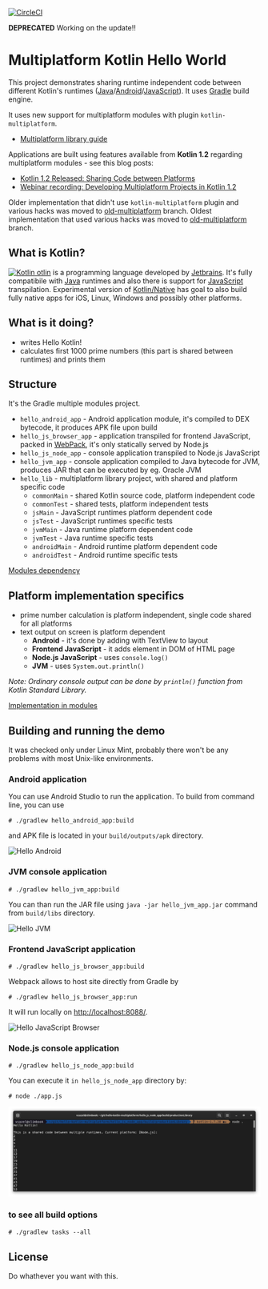 [![CircleCI](https://circleci.com/gh/wojta/hello-kotlin-multiplatform/tree/master.svg?style=svg)](https://circleci.com/gh/wojta/hello-kotlin-multiplatform/tree/master)

**DEPRECATED** Working on the update!!

# Multiplatform Kotlin Hello World

This project demonstrates sharing runtime independent code between different Kotlin's runtimes ([Java](http://www.java.com)/[Android](https://developer.android.com/index.html)/[JavaScript](https://en.wikipedia.org/wiki/JavaScript)). It uses [Gradle](http://gradle.org/) build engine.

It uses new support for multiplatform modules with plugin `kotlin-multiplatform`.
* [Multiplatform library guide](https://kotlinlang.org/docs/tutorials/multiplatform-library.html) 

Applications are built using features available from **Kotlin 1.2** regarding multiplatform modules - see this blog posts:
* [Kotlin 1.2 Released: Sharing Code between Platforms](https://blog.jetbrains.com/kotlin/2017/11/kotlin-1-2-released/)
* [Webinar recording: Developing Multiplatform Projects in Kotlin 1.2](https://blog.jetbrains.com/kotlin/2017/12/webinar-recording-developing-multiplatform-projects-in-kotlin-1-2/)

Older implementation that didn't use `kotlin-multiplatform` plugin and various hacks was moved to [old-multiplatform](https://github.com/wojta/hello-kotlin/tree/old-platform-modules) branch.
Oldest implementation that used various hacks was moved to [old-multiplatform](https://github.com/wojta/hello-kotlin/tree/old-multiplatform) branch.

## What is Kotlin?
[![Kotlin](https://upload.wikimedia.org/wikipedia/commons/b/b5/Kotlin-logo.png)
otlin](http://kotlinlang.org) is a programming language developed by [Jetbrains](https://www.jetbrains.com/). It's fully compatibile with [Java](http://www.java.com) runtimes and also there is support for [JavaScript](https://en.wikipedia.org/wiki/JavaScript) transpilation. Experimental version of [Kotlin/Native](https://kotlinlang.org/docs/reference/native-overview.html) has goal to also build fully native apps for iOS, Linux, Windows and possibly other platforms.

## What is it doing?
* writes Hello Kotlin!
* calculates first 1000 prime numbers (this part is shared between runtimes) and prints them


## Structure
It's the Gradle multiple modules project. 

* ``hello_android_app`` - Android application module, it's compiled to DEX bytecode, it produces APK file upon build
* ``hello_js_browser_app`` - application transpiled for frontend JavaScript, packed in [WebPack](https://webpack.js.org/), it's only statically served by Node.js
* ``hello_js_node_app`` - console application transpiled to Node.js JavaScript 
* ``hello_jvm_app`` - console application compiled to Java bytecode for JVM, produces JAR that can be executed by eg. Oracle JVM
* ``hello_lib`` - multiplatform library project, with shared and platform specific code
    * ``commonMain`` - shared Kotlin source code, platform independent code
    * ``commonTest`` - shared tests, platform independent tests
    * ``jsMain`` - JavaScript runtimes platform dependent code
    * ``jsTest`` - JavaScript runtimes specific tests
    * ``jvmMain`` - Java runtime platform dependent code
    * ``jvmTest`` - Java runtime specific tests 
    * ``androidMain`` - Android runtime platform dependent code
    * ``androidTest`` - Android runtime specific tests

[Modules dependency](.images/diagram_simple.png)

## Platform implementation specifics
* prime number calculation is platform independent, single code shared for all platforms 
* text output on screen is platform dependent 
    * **Android** - it's done by adding with TextView to layout
    * **Frontend JavaScript** - it adds element in DOM of HTML page
    * **Node.js JavaScript** - uses `console.log()`
    * **JVM** -  uses `System.out.println()`

_Note: Ordinary console output can be done by `println()` function from Kotlin Standard Library._

[Implementation in modules](.images/diagram_detailed.png)

## Building and running the demo
It was checked only under Linux Mint, probably there won't be any problems with most Unix-like environments.

### Android application 
You can use Android Studio to run the application. To build from command line, you can use

    # ./gradlew hello_android_app:build

and APK file is located in your ``build/outputs/apk`` directory.

![Hello Android](.images/hello_android.png)
    
### JVM console application

    # ./gradlew hello_jvm_app:build

You can than run the JAR file using `java -jar hello_jvm_app.jar` command from ``build/libs`` directory. 

![Hello JVM](.images/hello_jvm.png)

### Frontend JavaScript application

    # ./gradlew hello_js_browser_app:build

Webpack allows to host site directly from Gradle by

    # ./gradlew hello_js_browser_app:run 
    
It will run locally on [http://localhost:8088/](http://localhost:8088/). 

![Hello JavaScript Browser](.images/hello_js_browser.png)

### Node.js console application

    # ./gradlew hello_js_node_app:build

You can execute it `in hello_js_node_app` directory by:

    # node ./app.js

![Hello JavaScript Node.js](.images/hello_js_node.png)

    
### to see all build options    
    
    # ./gradlew tasks --all
    
## License
Do whathever you want with this. 
